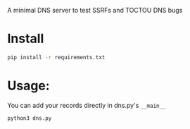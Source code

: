 A minimal DNS server to test SSRFs and TOCTOU DNS bugs

# Install

```sh
pip install -r requirements.txt
```

# Usage:

You can add your records directly in dns.py's `__main__`

```sh
python3 dns.py
```
